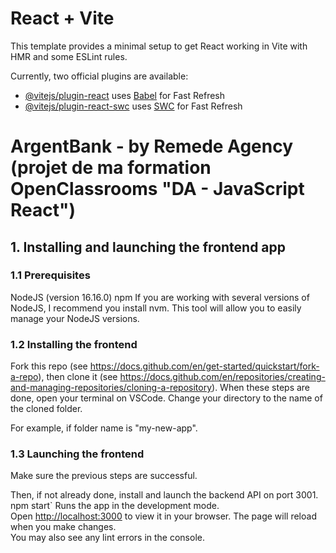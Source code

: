 # React + Vite

This template provides a minimal setup to get React working in Vite with HMR and some ESLint rules.

Currently, two official plugins are available:

- [@vitejs/plugin-react](https://github.com/vitejs/vite-plugin-react/blob/main/packages/plugin-react/README.md) uses [Babel](https://babeljs.io/) for Fast Refresh
- [@vitejs/plugin-react-swc](https://github.com/vitejs/vite-plugin-react-swc) uses [SWC](https://swc.rs/) for Fast Refresh
# ArgentBank - by Remede Agency (projet de ma formation OpenClassrooms "DA - JavaScript React")

## 1. Installing and launching the frontend app

### 1.1 Prerequisites
NodeJS (version 16.16.0)
npm
If you are working with several versions of NodeJS, I recommend you install nvm. This tool will allow you to easily manage your NodeJS versions.
### 1.2 Installing the frontend
Fork this repo (see https://docs.github.com/en/get-started/quickstart/fork-a-repo), then clone it (see https://docs.github.com/en/repositories/creating-and-managing-repositories/cloning-a-repository).
When these steps are done, open your terminal on VSCode.
Change your directory to the name of the cloned folder.

For example, if folder name is "my-new-app".
### 1.3 Launching the frontend

Make sure the previous steps are successful.

Then, if not already done, install and launch the backend API on port 3001.
npm start`
Runs the app in the development mode.\
Open [http://localhost:3000](http://localhost:3000) to view it in your browser.
The page will reload when you make changes.\
You may also see any lint errors in the console.